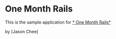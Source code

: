 # One Month Rails

This is the sample application for
[* One Month Rails*](http://onemonthrails.com)

by [Jason Chee]